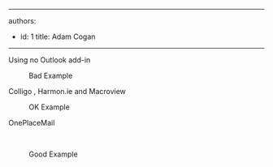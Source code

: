 

---
authors:
  - id: 1
    title: Adam Cogan
---




<span class='intro'> <p class="ssw15-rteElement-GreyBox">Using no Outlook add-in</p><dd class="ssw15-rteElement-FigureBad">Bad Example </dd><p class="ssw15-rteElement-GreyBox">Colligo , Harmon.ie and Macroview </p><p></p><dd class="ssw15-rteElement-FigureNormal">OK Example </dd><p class="ssw15-rteElement-GreyBox">OnePlaceMail</p>​
<dd class="ssw15-rteElement-FigureGood">Good Example </dd> </span>




